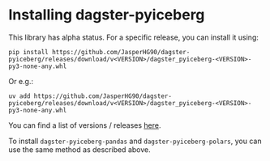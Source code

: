 # Installing dagster-pyiceberg

This library has alpha status. For a specific release, you can install it using:

```shell
pip install https://github.com/JasperHG90/dagster-pyiceberg/releases/download/v<VERSION>/dagster_pyiceberg-<VERSION>-py3-none-any.whl
```

Or e.g.:

```shell
uv add https://github.com/JasperHG90/dagster-pyiceberg/releases/download/v<VERSION>/dagster_pyiceberg-<VERSION>-py3-none-any.whl
```

You can find a list of versions / releases [here](https://github.com/JasperHG90/dagster-pyiceberg/releases).

To install `dagster-pyiceberg-pandas` and `dagster-pyiceberg-polars`, you can use the same method as described above.
